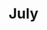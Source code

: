 ---
title: July
date: 
draft: false

# descripcion
description : Aros colgantes en plata 925.

materials: Plata 925

color: 

dimensions: Largo total 3.5cm

code: 01-01-0914

type: "Aros"

categories: []

price: $2.650,00

price_eftvo: $2.250,00

# Images
# first image will be shown in the product page
images:
  # - image: "images/path_to_image"
  # La ubicacion de las imagenes es imagenes/Aros/Aros.Colgantes/01-01-0914-july
  - image: "./images/aros/colgantes/01-01-0914-july.jpg"
  - image: "./images/aros/colgantes/01-01-0914-july_a.jpg"
  - image: "./images/aros/colgantes/01-01-0914-july_b.jpg"
  - image: "./images/aros/colgantes/01-01-0914-july_c.jpg"
---